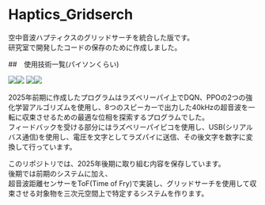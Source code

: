 # Haptics_Gridserch
空中音波ハプティクスのグリッドサーチを統合した版です。  
研究室で開発したコードの保存のために作成しました。

##　使用技術一覧(パイソンくらい)  
<!-- 以下はシールド-->
<img src="https://img.shields.io/badge/-Python-ffff00.svg?logo=python&style=popout"><img src="https://img.shields.io/badge/-Raspberrypi-C51A4A.svg?logo=raspberrypi&style=popout">
<img src="https://img.shields.io/badge/-Github-181717.svg?logo=github&style=popout"><img src="https://img.shields.io/badge/-Git-3cb371.svg?logo=git&style=popout-square">

<!--ここから説明-->
2025年前期に作成したプログラムはラズベリーパイ上でDQN、PPOの2つの強化学習アルゴリズムを使用し、8つのスピーカーで出力した40kHzの超音波を一転に収束させるための最適な位相を探索するプログラムでした。  
フィードバックを受ける部分にはラズベリーパイピコを使用し、USB(シリアルバス通信)を使用し、電圧を文字としてラズパイに送信、その後文字を数字に変換して行っています。  

このリポジトリでは、2025年後期に取り組む内容を保存しています。  
後期では前期のシステムに加え、  
超音波距離センサーをToF(Time of Fry)で実装し、グリッドサーチを使用して収束させる対象物を三次元空間上で特定するシステムを作ります。  
